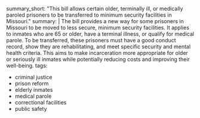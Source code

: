 summary_short: "This bill allows certain older, terminally ill, or medically paroled prisoners to be transferred to minimum security facilities in Missouri."
summary: |
  The bill provides a new way for some prisoners in Missouri to be moved to less secure, minimum security facilities. It applies to inmates who are 65 or older, have a terminal illness, or qualify for medical parole. To be transferred, these prisoners must have a good conduct record, show they are rehabilitating, and meet specific security and mental health criteria. This aims to make incarceration more appropriate for older or seriously ill inmates while potentially reducing costs and improving their well-being.
tags:
  - criminal justice
  - prison reform
  - elderly inmates
  - medical parole
  - correctional facilities
  - public safety
